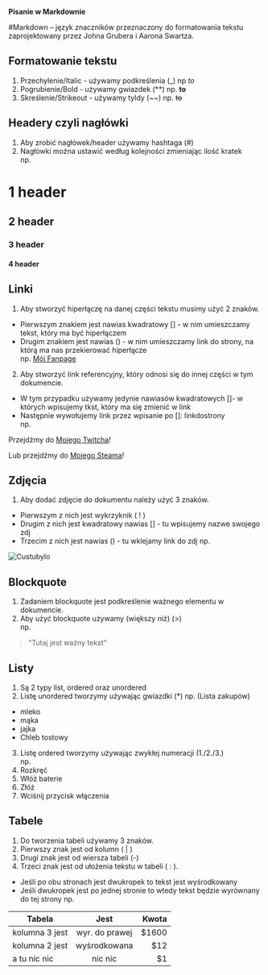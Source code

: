 **Pisanie w Markdownie**

#Markdown – język znaczników przeznaczony do formatowania tekstu zaprojektowany przez Johna Grubera i Aarona Swartza.

## Formatowanie tekstu
1. Przechylenie/Italic - używamy podkreślenia (_)  np _to_
2. Pogrubienie/Bold - używamy gwiazdek (**) np. **to**
3. Skreślenie/Strikeout - używamy tyldy (~~) np. ~~to~~  

## Headery czyli nagłówki  
1. Aby zrobić nagłówek/header używamy hashtaga (#)  
2. Nagłówki można ustawić według kolejności zmieniając ilość kratek  
np.

# 1 header
## 2 header
### 3 header
#### 4 header

## Linki
1. Aby stworzyć hiperłączę na danej części tekstu musimy użyć 2 znaków.
* Pierwszym znakiem jest nawias kwadratowy [] - w nim umieszczamy tekst, który ma być hiperłączem
* Drugim znakiem jest nawias () - w nim umieszczamy link do strony, na którą ma nas przekierować hiperłącze  
np. [Mój Fanpage](https://www.facebook.com/JacekVexonSosnowski)  

2. Aby stworzyć link referencyjny, który odnosi się do innej części w tym dokumencie.

- W tym przypadku używamy jedynie nawiasów kwadratowych []- w których wpisujemy tkst, który ma się zmienić w link
- Następnie wywołujemy link przez wpisanie po []: linkdostrony  
np.  

Przejdźmy do [Mojego Twitcha]!  

Lub przejdźmy do [Mojego Steama]!  

[Mojego Twitcha]: https://www.twitch.tv/vex0on  
[Mojego Steama]: https://steamcommunity.com/id/Vex0on/  

## Zdjęcia
1. Aby dodać zdjęcie do dokumentu należy użyć 3 znaków.
* Pierwszym z nich jest wykrzyknik ( ! ) 
* Drugim z nich jest kwadratowy nawias [] - tu wpisujemy nazwe swojego zdj
* Trzecim z nich jest nawias () - tu wklejamy link do zdj
np.

![Custubylo](https://encrypted-tbn0.gstatic.com/images?q=tbn:ANd9GcT43jMxUjjInOzf0L59YyTT5hmCjwt02EuudA&usqp=CAU)

## Blockquote
1. Zadaniem blockquote jest podkreślenie ważnego elementu w dokumencie.
2. Aby użyć blockquote używamy (większy niż) (>)  
np.

> "Tutaj jest ważny tekst"

## Listy
1. Są 2 typy list, ordered oraz unordered
2. Listę unordered tworzymy używając gwiazdki (*)
np. (Lista zakupów)
* mleko
* mąka
* jajka
* Chleb tostowy

3. Listę ordered tworzymy używając zwykłej numeracji (1./2./3.)  
np.   
4. Rozkręć
5. Włóż baterie
6. Złóż 
7. Wciśnij przycisk włączenia

## Tabele
1. Do tworzenia tabeli używamy 3 znaków.
2. Pierwszy znak jest od kolumn ( | )
3. Drugi znak jest od wiersza tabeli (-)
4. Trzeci znak jest od ułożenia tekstu w tabeli ( : ). 
- Jeśli po obu stronach jest dwukropek to tekst jest wyśrodkowany
- Jeśli dwukropek jest po jednej stronie to wtedy tekst będzie wyrównany do tej strony
np.  

| Tabela        | Jest          | Kwota |
| ------------- |:-------------:| -----:|
| kolumna 3 jest| wyr. do prawej| $1600 |
| kolumna 2 jest| wyśrodkowana  |   $12 |
| a tu nic nic  | nic nic       |    $1 |
